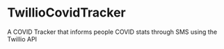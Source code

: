 # TwillioCovidTracker
A COVID Tracker that informs people COVID stats through SMS using the Twillio API
